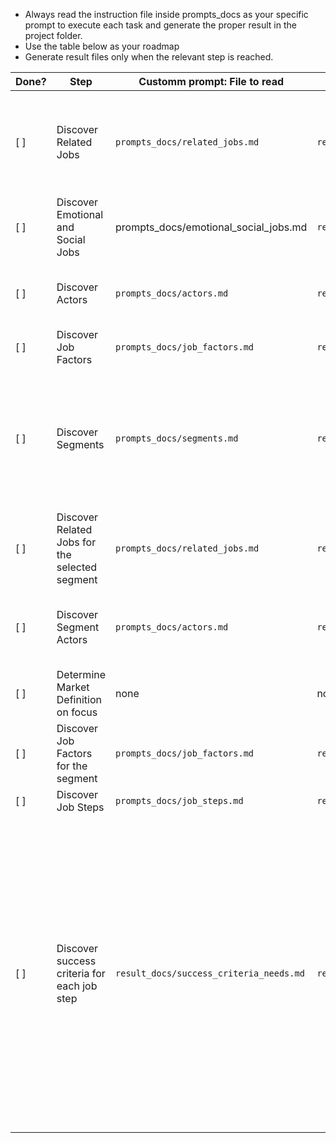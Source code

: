- Always read the instruction file inside prompts_docs as your specific prompt to execute each task and generate the proper result in the project folder.
- Use the table below as your roadmap
- Generate result files only when the relevant step is reached.

| Done? | Step | Customm prompt: File to read | Result: File to generate | Sub-Tasks |
|---|---|---|---|---|
| [ ] | Discover Related Jobs | `prompts_docs/related_jobs.md` | `result_docs/related_jobs.md` | 1. List all possible functional jobs in the file.<br>2. Only if the job to be done is a solution or specific technology, list in the chat the titles of related jobs preceded by sequential numbers. Ask the user to choose one to proceed in the chat and store it in `current_task.md`. The answer is the "Main Functional Job To Be Done". Otherwise, if the job to be done is not a solution, store it in `current_task.md`. |
| [ ] | Discover Emotional and Social Jobs | prompts_docs/emotional_social_jobs.md | `result_docs/emotional_social_jobs.md` | List all possible emotional jobs and social jobs in the file. | 
| [ ] | Discover Actors | `prompts_docs/actors.md` | `result_docs/actors.md` | 1. List the roles and actors in the file.<br>2. In the chat list only the titles containing "{role}: {actor}" preceded by sequential number.<br>3. Ask the user to choose one actor to proceed in the chat to market definition. |
| [ ] | Discover Job Factors | `prompts_docs/job_factors.md` | `result_docs/job_factors.md` | 1. Discover all job factors related to the Market Definition of the actor 2. List all in the file. |
| [ ] | Discover Segments | `prompts_docs/segments.md` | `result_docs/segments.md` | 1. Write the Market Definition in the file after knowing the answers above following this structure: "# Market definition: {actor} wanting to {job to be done}".<br>2. Use the found themes from the previous step to input as context in the prompt of next sub-task. <br>3. Run the prompt of `segments.md` to discover segments and write in the new file using the actor selected by the user.<br>3. Show the list of the titles preceded by sequential numbers, including the market definition as the first option (but not writing the text "Market Definition").<br>3. Ask the user to choose one to proceed in the chat. |
| [ ] | Discover Related Jobs for the selected segment | `prompts_docs/related_jobs.md` | `result_docs/segment_related_jobs.md` | 1. List all possible related functional jobs in the file related to the market of the segment. |
| [ ] | Discover Segment Actors | `prompts_docs/actors.md` | `result_docs/segment_actors.md` | 1. List the roles and actors in the file related to the selected segment.<br>2. In the chat list only the titles containing "{role}: {actor}" preceded by sequential number.<br>3. Ask the user to choose one actor to proceed in the chat to market definition. |
| [ ] | Determine Market Definition on focus | none | none | Update current_task to present the market Definition on focus after knowing the answers above following this structure: "Market definition: {actor} wanting to {job to be done}". |
| [ ] | Discover Job Factors for the segment | `prompts_docs/job_factors.md` | `result_docs/segment_job_factors.md` | 1. Discover all job factors related to the Market Definition of the segment 2. List all in the file. |
| [ ] | Discover Job Steps | `prompts_docs/job_steps.md` | `result_docs/segment_job_steps.md` | 1. List all job steps related to the market on focus . 2. Each job step need to have the placeholder `[ ]` at the begninning.   |
| [ ] | Discover success criteria for each job step | `result_docs/success_criteria_needs.md` | `result_docs/segment_job_map.md` | 1. Iterate through each job step in `result_docs/segment_job_steps.md` and run the prompt from `success_criteria_needs.md` for each one separately, informing the Market Definition of the segment as the Job To Be Done and the content from `prompt_docs/job_factors.md`.<br> 2. Discover as many as possible success criteria for each job step, 5 to 10. <br>3. In each iteration, add the found success criteria in the result file as this template: ## {Estágio} \n ## {Job Step}: {Breve descricao} \n - {lista com resultado do prompt de critérios de sucesso}.<br>3. In the file segment_job_steps.md mark each Job Step as done [X] once you discover its success criteria and save it to the file.. 4. After finishing everything, at the top of file, include each item in a new line: "1. Define a roadmap guided by the Job Map below, refer to: \[https://calirenato82.substack.com/i/141637250/evolucao-da-solucao-roadmap-orientado-por-job](https://calirenato82.substack.com/i/141637250/evolucao-da-solucao-roadmap-orientado-por-job). 2.  Evaluate the success criteria by the importance and effort matrix, refer to: \[https://calirenato82.substack.com/i/141637250/matriz-de-importancia-e-esforco](https://calirenato82.substack.com/i/141637250/matriz-de-importancia-e-esforco).". |
